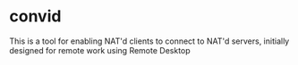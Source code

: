 # convid
This is a tool for enabling NAT'd clients to connect to NAT'd servers, initially designed for remote work using Remote Desktop

